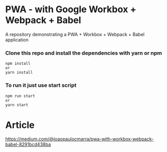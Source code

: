 # PWA - with Google Workbox + Webpack + Babel

A repository demonstrating a PWA + Workbox + Webpack + Babel application

### Clone this repo and install the dependencies with yarn or npm
```shell
npm install
or
yarn install
```

### To run it just use start script
```shell
npm run start
or
yarn start
```

# Article

https://medium.com/@joaopaulocmarra/pwa-with-workbox-webpack-babel-8291bcd438ba
